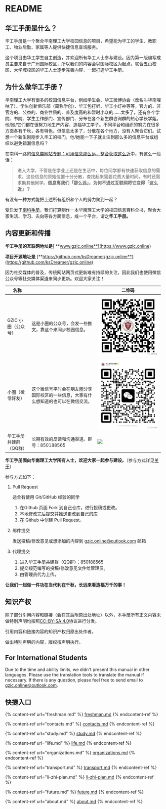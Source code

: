 # README

## 华工手册是什么？

华工手册是一个聚合华南理工大学校园信息的项目，希望能为华工的学生、教职工、物业后勤、家属等人提供快捷信息查询服务。

这个项目由华工学生自主创造，并欢迎所有华工人士参与建设。因为第一版编写成员主要来自于广州国际校区，所以我们的内容会以国际校区为起点，联合五山校区、大学城校区的华工人士逐步完善内容，一起打造华工手册。

## 为什么做华工手册？

华南理工大学有很多的校园信息平台，例如学生会、华工微博协会（改名叫华南哩咕了）、学生创新俱乐部（简称学创）、华工包打听、华工小灯神等等，官方的、非官方的、公益的、商业性质的、普及度高的和暂时小众的……太多了，还有各个学院、书院、学生工作部门、宣传部门、分布在各个新生群咨询群的热心学长学姐。他/她/它们都在很努力地生产内容，造福华工学子。不同平台和组织的努力在很多方面各有千秋，各有特色，但信息太多了，分散在各个地方，没有人聚合它们。试想一个新生刚刚步入华工的校门，他/她能一下子就关注到那么多的信息平台或组织以避免错漏信息吗？

在南科一路的[信息类网站专题：可用信息那么远，整合获取这么近](https://nanke.suste.ch/2020/10/10/niko-museum-ten-websites-information-websites/)中，有这么一段话：

> 进入大学，不管是在学业上还是在生活中，每位同学都有快速获取信息的需求。这些信息的原始位置十分分散，查找起来需要花费大量时间，有时还需求助其他同学。**信息离我们「那么远」，为何不通过互联网将它变得「这么近」？**

有没有一种方式能把上述所有组织和个人的努力聚到一起？

受启发于[南科手册](https://sustech.online)，我们打算制作一本华南理工大学的校园信息百科全书，聚合大家生活、学习、去向等各方面信息，成一个平台，谓之**华工手册。**

## 内容更新和传播

**华工手册的互联网地址是**[ **www.gzic.online**](https://www.gzic.online)

**项目开源地址是** [**https://github.com/ksDreamer/gzic.online**](https://github.com/ksDreamer/gzic.online)

因为社交媒体的普及，传统网站网页式更新难有持续的关注，因此我们也使用微信公众号等社交媒体渠道来同步更新。欢迎大家关注！

| 名称           |                                            | 二维码                                                          |
| ------------ | ------------------------------------------ | ------------------------------------------------------------ |
| GZIC 小圈（公众号） | 这是小圈的公众号，会发一些推文，靠这个来同步校园信息。                | ![](<.gitbook/assets/image (1).png>)                         |
| 小圈（微信好友）     | 这个微信号平时会在朋友圈分享国际校区的一些信息，大家有什么想知道的也可以在微信交流。 | ![](<.gitbook/assets/image (1) (1).png>)                     |
| 华工手册共建群（QQ群） | 长期有效的反馈和沟通渠道。群号：850188565                  | ![](.gitbook/assets/dabc1f74a10c002e30207ac7ac842d2a\_0.jpg) |

**华工手册面向华南理工大学所有人士，欢迎大家一起参与建设。**（参与方式详见[关于](https://www.gzic.online/about)）

参与方式如下：

1.  Pull Request

    适合有使用 Git/GitHub 经验的同学

    1. 在Github 页面 Fork 到自己仓库，进行投稿或更改。
    2. 本地修改完后提交并推送更改到自己的库
    3. 在 Github 中创建 Pull Request。
2.  邮件提交

    发送投稿/修改意见或想添加的内容到 gzic.online@outlook.com 邮箱
3. 代理提交
   1. 进入华工手册共建群（QQ群）：850188565
   2. 提交规范编写的投稿/修改意见文件给管理员。
   3. 由管理员代为上传。

**让我们一起做一件功在当代利在千秋，长远来看造福万千的事！**

## 知识产权

除了部分引用内容和链接（会在其后附原出处地址）以外，本手册所有正文内容未做特别声明均按照[CC-BY-SA 4.0](https://creativecommons.org/licenses/by-sa/4.0/deed.zh)协议进行分发。

引用内容和链接内容的知识产权归原出处作者。

做出特别声明的内容，版权按声明执行。

## For International Students

Due to the time and ability limits, we didn't present this manual in other languages. Please use the translation tools to translate the manual if necessary. If there is any question, please feel free to  send email to gzic.online@outlook.com.

## 快捷入口



{% content-ref url="freshman.md" %}
[freshman.md](freshman.md)
{% endcontent-ref %}

{% content-ref url="contacts.md" %}
[contacts.md](contacts.md)
{% endcontent-ref %}

{% content-ref url="study.md" %}
[study.md](study.md)
{% endcontent-ref %}

{% content-ref url="life.md" %}
[life.md](life.md)
{% endcontent-ref %}

{% content-ref url="organizations.md" %}
[organizations.md](organizations.md)
{% endcontent-ref %}

{% content-ref url="transport.md" %}
[transport.md](transport.md)
{% endcontent-ref %}

{% content-ref url="li-zhi-pian.md" %}
[li-zhi-pian.md](li-zhi-pian.md)
{% endcontent-ref %}

{% content-ref url="future.md" %}
[future.md](future.md)
{% endcontent-ref %}

{% content-ref url="about.md" %}
[about.md](about.md)
{% endcontent-ref %}
